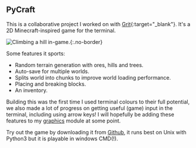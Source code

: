PyCraft
-------

This is a collaborative project I worked on with [Grit](http://geraintwhite.co.uk){:target="_blank"}. It's a 2D Minecraft-inspired game for the terminal.

![Climbing a hill in-game.](/~olls/readme-imgs/pycraft/game.png){:.no-border}

Some features it sports:

- Random terrain generation with ores, hills and trees.
- Auto-save for multiple worlds.
- Splits world into chunks to improve world loading performance.
- Placing and breaking blocks.
- An inventory.

Building this was the first time I used terminal colours to their full potential, we also made a lot of progress on getting useful (game) input in the terminal, including using arrow keys! I will hopefully be adding these features to my [graphics](http://github.com/olls/graphics) module at some point.

Try out the game by downloading it from [Github](http://github.com/itsapi/pycraft), it runs best on Unix with Python3 but it is playable in windows CMD(!).